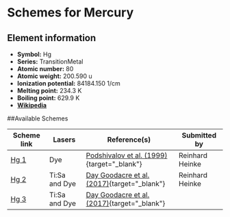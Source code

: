 # Schemes for Mercury

## Element information

- **Symbol:** Hg
- **Series:** TransitionMetal
- **Atomic number:** 80
- **Atomic weight:** 200.590 u
- **Ionization potential:** 84184.150 1/cm
- **Melting point:** 234.3 K
- **Boiling point:** 629.9 K
- [**Wikipedia**](https://en.wikipedia.org/wiki/Mercury)

##Available Schemes

|       Scheme link       |    Lasers     |                                        Reference(s)                                         |  Submitted by   |
| ----------------------- | ------------- | ------------------------------------------------------------------------------------------- | --------------- |
| [Hg 1](../hg/hg-001.md) | Dye           | [Podshivalov et al. (1999)](https://doi.org/10.1016/S0584-8547(99)00112-3){target="_blank"} | Reinhard Heinke |
| [Hg 2](../hg/hg-002.md) | Ti:Sa and Dye | [Day Goodacre et al. (2017)](https://doi.org/10.1007/s10751-017-1398-6){target="_blank"}    | Reinhard Heinke |
| [Hg 3](../hg/hg-003.md) | Ti:Sa and Dye | [Day Goodacre et al. (2017)](https://doi.org/10.1007/s10751-017-1398-6){target="_blank"}    |                 |
